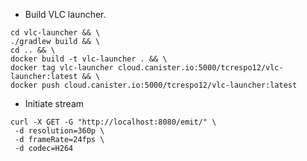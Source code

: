 * Build VLC launcher.
```shell script
cd vlc-launcher && \
./gradlew build && \
cd .. && \
docker build -t vlc-launcher . && \
docker tag vlc-launcher cloud.canister.io:5000/tcrespo12/vlc-launcher:latest && \
docker push cloud.canister.io:5000/tcrespo12/vlc-launcher:latest
```
* Initiate stream
```shell script
curl -X GET -G "http://localhost:8080/emit/" \
 -d resolution=360p \
 -d frameRate=24fps \
 -d codec=H264
```